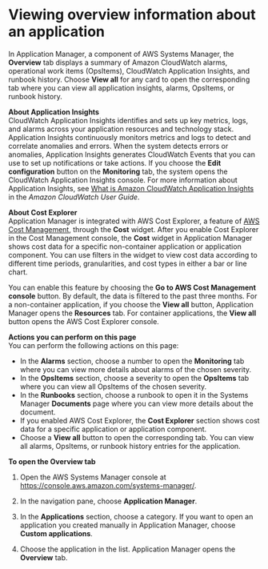 # Viewing overview information about an application<a name="application-manager-working-viewing-overview"></a>

In Application Manager, a component of AWS Systems Manager, the **Overview** tab displays a summary of Amazon CloudWatch alarms, operational work items \(OpsItems\), CloudWatch Application Insights, and runbook history\. Choose **View all** for any card to open the corresponding tab where you can view all application insights, alarms, OpsItems, or runbook history\.

**About Application Insights**  
CloudWatch Application Insights identifies and sets up key metrics, logs, and alarms across your application resources and technology stack\. Application Insights continuously monitors metrics and logs to detect and correlate anomalies and errors\. When the system detects errors or anomalies, Application Insights generates CloudWatch Events that you can use to set up notifications or take actions\. If you choose the **Edit configuration** button on the **Monitoring** tab, the system opens the CloudWatch Application Insights console\. For more information about Application Insights, see [What is Amazon CloudWatch Application Insights](https://docs.aws.amazon.com/AmazonCloudWatch/latest/monitoring/appinsights-what-is.html) in the *Amazon CloudWatch User Guide*\.

**About Cost Explorer**  
Application Manager is integrated with AWS Cost Explorer, a feature of [AWS Cost Management](https://docs.aws.amazon.com/account-billing/index.html), through the **Cost** widget\. After you enable Cost Explorer in the Cost Management console, the **Cost** widget in Application Manager shows cost data for a specific non\-container application or application component\. You can use filters in the widget to view cost data according to different time periods, granularities, and cost types in either a bar or line chart\. 

You can enable this feature by choosing the **Go to AWS Cost Management console** button\. By default, the data is filtered to the past three months\. For a non\-container application, if you choose the **View all** button, Application Manager opens the **Resources** tab\. For container applications, the **View all** button opens the AWS Cost Explorer console\.

**Actions you can perform on this page**  
You can perform the following actions on this page:
+ In the **Alarms** section, choose a number to open the **Monitoring** tab where you can view more details about alarms of the chosen severity\.
+ In the **OpsItems** section, choose a severity to open the **OpsItems** tab where you can view all OpsItems of the chosen severity\.
+ In the **Runbooks** section, choose a runbook to open it in the Systems Manager **Documents** page where you can view more details about the document\.
+ If you enabled AWS Cost Explorer, the **Cost Explorer** section shows cost data for a specific application or application component\. 
+ Choose a **View all** button to open the corresponding tab\. You can view all alarms, OpsItems, or runbook history entries for the application\.

**To open the **Overview** tab**

1. Open the AWS Systems Manager console at [https://console\.aws\.amazon\.com/systems\-manager/](https://console.aws.amazon.com/systems-manager/)\.

1. In the navigation pane, choose **Application Manager**\.

1. In the **Applications** section, choose a category\. If you want to open an application you created manually in Application Manager, choose **Custom applications**\.

1. Choose the application in the list\. Application Manager opens the **Overview** tab\.